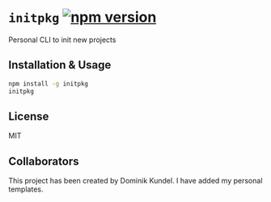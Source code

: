 # `initpkg` [![npm version](https://badge.fury.io/js/initpkg.svg)](https://badge.fury.io/js/initpkg)

Personal CLI to init new projects

## Installation & Usage

```bash
npm install -g initpkg
initpkg
```

## License

MIT

## Collaborators

This project has been created by Dominik Kundel. I have added my personal templates.
